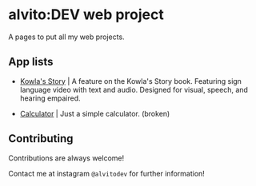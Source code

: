
# alvito:DEV web project

A pages to put all my web projects.


## App lists

 - [Kowla's Story](https://alvitodev.github.io/app/kowlastory) | A feature on the Kowla's Story book. Featuring sign language video with text and audio. Designed for visual, speech, and hearing empaired. 

 - [Calculator](https://alvitodev.github.io/app/calculator) | Just a simple calculator. (broken)

## Contributing

Contributions are always welcome!

Contact me at instagram `@alvitodev` for further information! 

